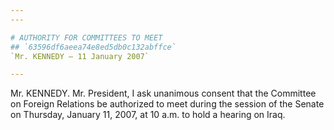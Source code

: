 ```yaml
---
---

# AUTHORITY FOR COMMITTEES TO MEET
## `63596df6aeea74e8ed5db0c132abffce`
`Mr. KENNEDY — 11 January 2007`

---
```



Mr. KENNEDY. Mr. President, I ask unanimous consent that the 
Committee on Foreign Relations be authorized to meet during the session 
of the Senate on Thursday, January 11, 2007, at 10 a.m. to hold a 
hearing on Iraq.